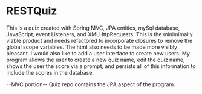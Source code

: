 # RESTQuiz

This is a quiz created with Spring MVC, JPA entities, mySql database, JavaScript, event Listeners, and XMLHttpRequests.
This is the minimimally viable product and needs refactored to incorporate closures to remove the global scope variables.
The html also needs to be made more visibly pleasant. I would also like to add a user interface to create new users. My program
allows the user to create a new quiz name, edit the quiz name, shows the user the score via a prompt, and persists all of this
information to include the scores in the database.

--MVC portion-- Quiz repo contains the JPA aspect of the program.
